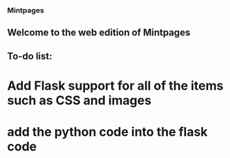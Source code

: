 ### Mintpages
## Welcome to the web edition of Mintpages

## To-do list:
# Add Flask support for all of the items such as CSS and images
# add the python code into the flask code